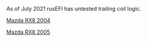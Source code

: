As of July 2021 rusEFI has untested trailing coil logic.

[Mazda RX8 2004](Mazda-RX8-2004)

[Mazda RX8 2005](Mazda-RX8-2005)